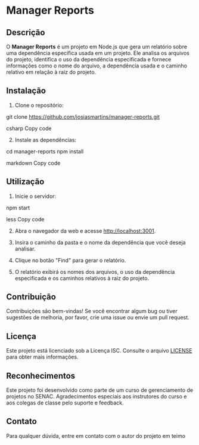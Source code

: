 # Manager Reports

## Descrição

O **Manager Reports** é um projeto em Node.js que gera um relatório sobre uma dependência específica usada em um projeto. Ele analisa os arquivos do projeto, identifica o uso da dependência especificada e fornece informações como o nome do arquivo, a dependência usada e o caminho relativo em relação à raiz do projeto.

## Instalação

1. Clone o repositório:

git clone https://github.com/josiasmartins/manager-reports.git

csharp
Copy code

2. Instale as dependências:

cd manager-reports
npm install

markdown
Copy code

## Utilização

1. Inicie o servidor:

npm start

less
Copy code

2. Abra o navegador da web e acesse [http://localhost:3001](http://localhost:3001).

3. Insira o caminho da pasta e o nome da dependência que você deseja analisar.

4. Clique no botão "Find" para gerar o relatório.

5. O relatório exibirá os nomes dos arquivos, o uso da dependência especificada e os caminhos relativos à raiz do projeto.

## Contribuição

Contribuições são bem-vindas! Se você encontrar algum bug ou tiver sugestões de melhoria, por favor, crie uma issue ou envie um pull request.

## Licença

Este projeto está licenciado sob a Licença ISC. Consulte o arquivo [LICENSE](LICENSE) para obter mais informações.

## Reconhecimentos

Este projeto foi desenvolvido como parte de um curso de gerenciamento de projetos no SENAC. Agradecimentos especiais aos instrutores do curso e aos colegas de classe pelo suporte e feedback.

## Contato

Para qualquer dúvida, entre em contato com o autor do projeto em teimo